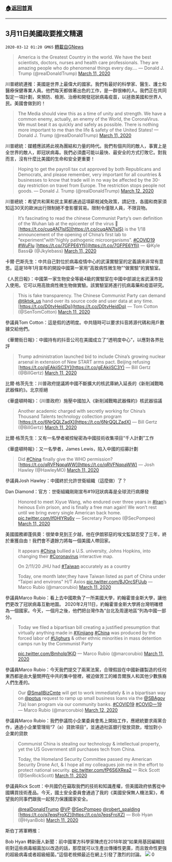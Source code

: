 ###  [:house:返回首頁](https://github.com/ourhimalayas/txt)
---

## 3月11日美國政要推文精選
`2020-03-12 01:20 GM65` [轉載自GNews](https://gnews.org/zh-hant/139353/)

> America is the Greatest Country in the world. We have the best scientists, doctors, nurses and health care professionals. They are amazing people who do phenomenal things every day….
> — Donald J. Trump (@realDonaldTrump) [March 11, 2020](https://twitter.com/realDonaldTrump/status/1237813727409229824?ref_src=twsrc%5Etfw)

川普總統連推：美國是世界上最偉大的國家。我們有最好的科學家、醫生、護士和醫療保健專業人員。他們每天都做著出色的工作，是一群很棒的人。我們正在共同製定一項計劃，來預防、檢測、治療和開發冠狀病毒疫苗，以拯救美國和世界人民。美國會做到的！

> The Media should view this as a time of unity and strength. We have a common enemy, actually, an enemy of the World, the CoronaVirus. We must beat it as quickly and safely as possible. There is nothing more important to me than the life & safety of the United States!
> — Donald J. Trump (@realDonaldTrump) [March 11, 2020](https://twitter.com/realDonaldTrump/status/1237861968721010689?ref_src=twsrc%5Etfw)

川普總統：媒體應該將此視為團結和力量的時代。我們有個共同的敵人，事實上是全世界的敵人，即冠狀病毒。我們必須盡可能以最快、最安全的方式打敗它。對我而言，沒有什麼比美國的生命和安全更重要！

> Hoping to get the payroll tax cut approved by both Republicans and Democrats, and please remember, very important for all countries & businesses to know that trade will in no way be affected by the 30-day restriction on travel from Europe. The restriction stops people not goods.
> — Donald J. Trump (@realDonaldTrump) [March 12, 2020](https://twitter.com/realDonaldTrump/status/1237924658185469954?ref_src=twsrc%5Etfw)

川普總統：希望共和黨和民主黨都通過這項薪稅減免政策，請記住，各國和商家須知這30天的歐洲出行限制絕不會影響貿易。限制令僅限人員，不限貨物。

> It’s fascinating to read the chinese Communist Party’s own definition of the Wuhan lab at the epicenter of the virus 🦠 [https://t.co/cuqAN7IsIS](https://t.co/cuqAN7IsIS) is the 1/18 announcement of the opening of China’s first lab to “experiment”with”highly pathogenic microorganisms”. [#COVID19](https://twitter.com/hashtag/COVID19?src=hash&amp;ref_src=twsrc%5Etfw) [#WuFlu](https://twitter.com/hashtag/WuFlu?src=hash&amp;ref_src=twsrc%5Etfw) [https://t.co/7GFPE6Yfli](https://t.co/7GFPE6Yfli)
> — 😷Kyle Bass😷 (@Jkylebass) [March 11, 2020](https://twitter.com/Jkylebass/status/1237574654480412672?ref_src=twsrc%5Etfw)

卡爾·巴斯先生：中共自己對位於病毒疫情中心的武漢實驗室的定義讀來非常有意思。這是18年1月宣布的開設中國第一家用“高致病性微生物”“做實驗”的實驗室。

《人民日報》：中國第一家生物安全等級4級的實驗室在中國中部湖北省武漢市投入使用。它可以用高致病性微生物做實驗。該實驗室將進行抗病毒藥和疫苗研究。

> This is fake transparency. The Chinese Communist Party can demand [@tiktok\_us](https://twitter.com/tiktok_us?ref_src=twsrc%5Etfw) hand over its source code and user data at any time.[https://t.co/D0tvHeidDq](https://t.co/D0tvHeidDq)
> — Tom Cotton (@SenTomCotton) [March 11, 2020](https://twitter.com/SenTomCotton/status/1237778219933319173?ref_src=twsrc%5Etfw)

參議員Tom Cotton：這是假的透明度。中共隨時可以要求抖音將源代碼和用戶數據交給他們。

《華爾街日報》：中國持有的抖音公司在美國成立了“透明度中心”，以應對各界批評

> Trump administration launched bid to include China’s growing nuclear arsenal in extension of New START arms pact. Beijing refusing [https://t.co/gEAkiiSC3Y](https://t.co/gEAkiiSC3Y)
> — Bill Gertz (@BillGertz) [March 11, 2020](https://twitter.com/BillGertz/status/1237708814398509057?ref_src=twsrc%5Etfw)

比爾·格茨先生：川普政府提議將中國不斷擴大的核武庫納入延長的《新削減戰略武器條約》。北京拒絕

《華盛頓時報》：（川普政府）施壓中國加入《新削減戰略武器條約》核武器協議

> Another academic charged with secretly working for China’s Thousand Talents technology collection program [https://t.co/6NrQQLZadX](https://t.co/6NrQQLZadX)
> — Bill Gertz (@BillGertz) [March 11, 2020](https://twitter.com/BillGertz/status/1237726985541033986?ref_src=twsrc%5Etfw)

比爾·格茨先生：又有一名學者被控秘密為中國技術收集項目“千人計劃”工作

《華盛頓時報》：又一名學者，James Lewis，陷入中國的招募計劃

> Did [#China](https://twitter.com/hashtag/China?src=hash&amp;ref_src=twsrc%5Etfw) finally give the WHO permission? [https://t.co/qRVFNqpaWW](https://t.co/qRVFNqpaWW)
> — Josh Hawley (@HawleyMO) [March 11, 2020](https://twitter.com/HawleyMO/status/1237780204480798722?ref_src=twsrc%5Etfw)

參議員Josh Hawley：中國終於允許世衛組織（這麼做）了？

Dan Diamond：官方：世衛組織剛剛宣布#19冠狀病毒是全球流行病爆發

> Honored to meet Xiyue Wang, who endured over three years in [#Iran](https://twitter.com/hashtag/Iran?src=hash&amp;ref_src=twsrc%5Etfw)’s heinous Evin prison, and is finally a free man again! We won’t rest until we bring every single American back home. [pic.twitter.com/lf0HlYRs6v](https://t.co/lf0HlYRs6v)
> — Secretary Pompeo (@SecPompeo) [March 11, 2020](https://twitter.com/SecPompeo/status/1237876005781397507?ref_src=twsrc%5Etfw)

美國國務卿蓬佩奧：很榮幸見到王夕越，他在伊朗邪惡的埃文監獄忍受了三年，終於重獲自由！我們會不遺餘力將每一個美國人帶回家。

> It appears [#China](https://twitter.com/hashtag/China?src=hash&amp;ref_src=twsrc%5Etfw) bullied a U.S. university, Johns Hopkins, into changing their [#Coronavirus](https://twitter.com/hashtag/Coronavirus?src=hash&amp;ref_src=twsrc%5Etfw) interactive map.
> 
> On 2/11/20 JHU had [#Taiwan](https://twitter.com/hashtag/Taiwan?src=hash&amp;ref_src=twsrc%5Etfw) accurately as a country
> 
> Today, one month later,they have Taiwan listed as part of China under “Taipei and environs"
> H/T Axios [pic.twitter.com/BJOrcSFUub](https://t.co/BJOrcSFUub)
> — Marco Rubio (@marcorubio) [March 11, 2020](https://twitter.com/marcorubio/status/1237763444809650176?ref_src=twsrc%5Etfw)

參議員Marco Rubio：看上去中國欺負了一所美國大學，約翰霍普金斯大學，讓他們更改了冠狀病毒互動地圖。 2020年2月11日，約翰霍普金斯大學將台灣明確標為一個國家。今天，一個月之後，他們把台灣作為“台北及周邊地區”列為中國一部分。

> Today we filed a bipartisan bill creating a justified presumption that virtually anything made in [#Xinjiang](https://twitter.com/hashtag/Xinjiang?src=hash&amp;ref_src=twsrc%5Etfw) [#China](https://twitter.com/hashtag/China?src=hash&amp;ref_src=twsrc%5Etfw) was produced by the forced labor of [#Uighurs](https://twitter.com/hashtag/Uighurs?src=hash&amp;ref_src=twsrc%5Etfw) & other ethnic minorities in mass detention camps run by the Communist Party
> 
>  [pic.twitter.com/BmhoIp1KjD](https://t.co/BmhoIp1KjD)
> — Marco Rubio (@marcorubio) [March 11, 2020](https://twitter.com/marcorubio/status/1237882968393142272?ref_src=twsrc%5Etfw)

參議員Marco Rubio：今天我們提交了兩黨法案，合理假設在中國新疆製造的任何東西都是由大量關押在中共的集中營裡，被迫做苦工的維吾爾族人和其他少數族裔人們生產的。

> Our [@SmallBizCmte](https://twitter.com/SmallBizCmte?ref_src=twsrc%5Etfw) will get to work immediately & in a bipartisan way on [@potus](https://twitter.com/POTUS?ref_src=twsrc%5Etfw) request to ramp up small business loans via the [@SBAgov](https://twitter.com/SBAgov?ref_src=twsrc%5Etfw) 7(a) loan program via our community banks. [#COVID19](https://twitter.com/hashtag/COVID19?src=hash&amp;ref_src=twsrc%5Etfw) [#COVIDー19](https://twitter.com/hashtag/COVID%E3%83%BC19?src=hash&amp;ref_src=twsrc%5Etfw)
> — Marco Rubio (@marcorubio) [March 12, 2020](https://twitter.com/marcorubio/status/1237911802652098567?ref_src=twsrc%5Etfw)

參議員Marco Rubio：我們參議院小企業委員會馬上開始工作，應總統要求兩黨合作，通過小企業管理局“7（a）貸款項目”，並通過社區銀行發放貸款，增加對小企業的貸款

> Communist China is stealing our technology & intellectual property, yet the US Government still purchases tech from China.
> 
> Today, the Homeland Security Committee passed my American Security Drone Act, & I hope all my colleagues join me in the effort to protect national security. [pic.twitter.com/fP6S6XRea2](https://t.co/fP6S6XRea2)
> — Rick Scott (@SenRickScott) [March 11, 2020](https://twitter.com/SenRickScott/status/1237821238690689024?ref_src=twsrc%5Etfw)

參議員Rick Scott：中共國仍在竊取我們的技術和知識產權，但美國政府依舊從中國購買技術產品。今天，國土安全委員會通過了我的《美國安保無人機法案》，希望我的同事們跟我一起努力保護國家安全。

> [@realDonaldTrump](https://twitter.com/realDonaldTrump?ref_src=twsrc%5Etfw) [@VP](https://twitter.com/VP?ref_src=twsrc%5Etfw) [@SecPompeo](https://twitter.com/SecPompeo?ref_src=twsrc%5Etfw) [@robert\_spalding](https://twitter.com/robert_spalding?ref_src=twsrc%5Etfw) [https://t.co/q7eqsFroXZ](https://t.co/q7eqsFroXZ)
> — Bob Hyan (@HyanBob) [March 11, 2020](https://twitter.com/HyanBob/status/1237794200176877568?ref_src=twsrc%5Etfw)

斯伯丁將軍轉推：

Bob Hyan 轉新唐人新聞：前中國軍方科學家陳虎在2018年說“如果用基因編輯技術對這些病毒細菌加以改造的話，那麼就可以生產出傳播性更廣，而且致命性更強的超級病毒或者超級細菌。”這個老視頻最近在網上引發了激烈的討論。
![](https://s3-ap-northeast-1.amazonaws.com/news.guo.offload.media/wp-content/uploads/2020/03/12011847/04_66.png)
0
